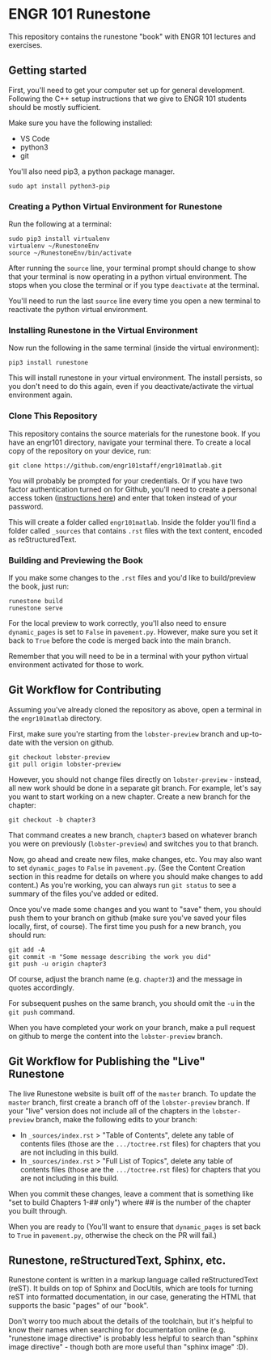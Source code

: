 # ENGR 101 Runestone

This repository contains the runestone "book" with ENGR 101 lectures and exercises.

## Getting started

First, you'll need to get your computer set up for general development. Following the C++ setup instructions that we give to ENGR 101 students should be mostly sufficient.

Make sure you have the following installed:
 - VS Code
 - python3
 - git

You'll also need pip3, a python package manager.
```console
sudo apt install python3-pip
```

### Creating a Python Virtual Environment for Runestone

Run the following at a terminal:

```console
sudo pip3 install virtualenv
virtualenv ~/RunestoneEnv
source ~/RunestoneEnv/bin/activate
```

After running the `source` line, your terminal prompt should change to show that your terminal is now operating in a python virtual environment. The stops when you close the terminal or if you type `deactivate` at the terminal.

You'll need to run the last `source` line every time you open a new terminal to reactivate the python virtual environment.

### Installing Runestone in the Virtual Environment

Now run the following in the same terminal (inside the virtual environment):

```console
pip3 install runestone
```

This will install runestone in your virtual environment. The install persists, so you don't need to do this again, even if you deactivate/activate the virtual environment again.

### Clone This Repository

This repository contains the source materials for the runestone book. If you have an engr101 directory, navigate your terminal there. To create a local copy of the repository on your device, run:

```console
git clone https://github.com/engr101staff/engr101matlab.git
```

You will probably be prompted for your credentials. Or if you have two factor authentication turned on for Github, you'll need to create a personal access token ([instructions here](https://docs.github.com/en/github/authenticating-to-github/creating-a-personal-access-token)) and enter that token instead of your password.

This will create a folder called `engr101matlab`. Inside the folder you'll find a folder called `_sources` that contains `.rst` files with the text content, encoded as reStructuredText.

### Building and Previewing the Book

If you make some changes to the `.rst` files and you'd like to build/preview the book, just run:

```console
runestone build
runestone serve
```

For the local preview to work correctly, you'll also need to ensure `dynamic_pages` is set to `False` in `pavement.py`. However, make sure you set it back to `True` before the code is merged back into the main branch.

Remember that you will need to be in a terminal with your python virtual environment activated for those to work.

## Git Workflow for Contributing

Assuming you've already cloned the repository as above, open a terminal in the `engr101matlab` directory.

First, make sure you're starting from the `lobster-preview` branch and up-to-date with the version on github.

```console
git checkout lobster-preview
git pull origin lobster-preview
```

However, you should not change files directly on `lobster-preview` - instead, all new work should be done in a separate git branch. For example, let's say you want to start working on a new chapter. Create a new branch for the chapter:

```console
git checkout -b chapter3
```

That command creates a new branch, `chapter3` based on whatever branch you were on previously (`lobster-preview`) and switches you to that branch.

Now, go ahead and create new files, make changes, etc. You may also want to set `dynamic_pages` to `False` in `pavement.py`. (See the Content Creation section in this readme for details on where you should make changes to add content.) As you're working, you can always run `git status` to see a summary of the files you've added or edited.

Once you've made some changes and you want to "save" them, you should push them to your branch on github (make sure you've saved your files locally, first, of course). The first time you push for a new branch, you should run:

```
git add -A
git commit -m "Some message describing the work you did"
git push -u origin chapter3
```

Of course, adjust the branch name (e.g. `chapter3`) and the message in quotes accordingly.

For subsequent pushes on the same branch, you should omit the `-u` in the `git push` command.

When you have completed your work on your branch, make a pull request on github to merge the content into the `lobster-preview` branch. 

## Git Workflow for Publishing the "Live" Runestone

The live Runestone website is built off of the `master` branch. To update the `master` branch, first create a branch off of the `lobster-preview` branch. If your "live" version does not include all of the chapters in the `lobster-preview` branch, make the following edits to your branch: 

* In `_sources/index.rst` > "Table of Contents", delete any table of contents files (those are the `.../toctree.rst` files) for chapters that you are not including in this build.
* In `_sources/index.rst` > "Full List of Topics", delete any table of contents files (those are the `.../toctree.rst` files) for chapters that you are not including in this build.



When you commit these changes, leave a comment that is something like "set to build Chapters 1-## only") where ## is the number of the chapter you built through.

When you are ready to 
(You'll want to ensure that `dynamic_pages` is set back to `True` in `pavement.py`, otherwise the check on the PR will fail.)

## Runestone, reStructuredText, Sphinx, etc.

Runestone content is written in a markup language called reStructuredText (reST). It builds on top of Sphinx and DocUtils, which are tools for turning reST into formatted documentation, in our case, generating the HTML that supports the basic "pages" of our "book".

Don't worry too much about the details of the toolchain, but it's helpful to know their names when searching for documentation online (e.g. "runestone image directive" is probably less helpful to search than "sphinx image directive" - though both are more useful than "sphinx image" :D).

